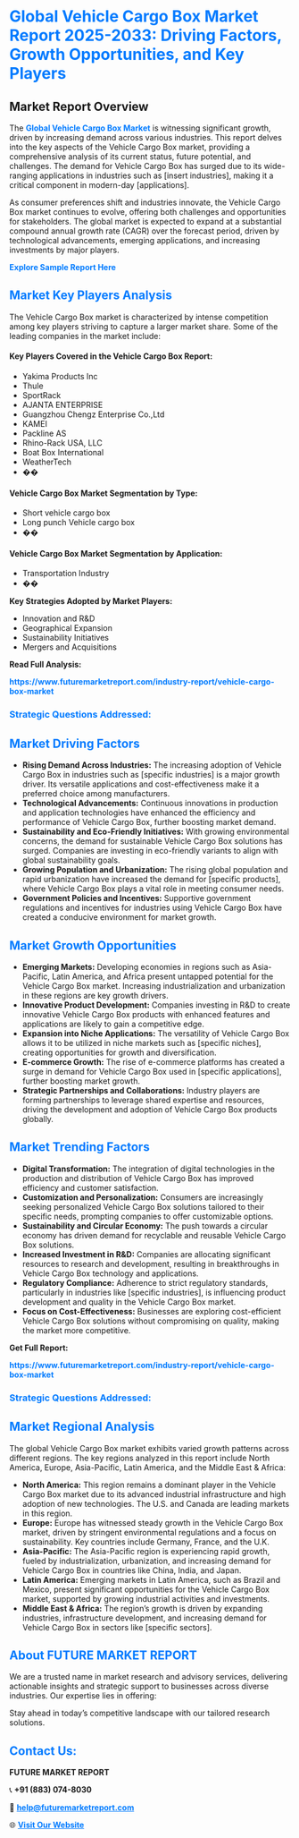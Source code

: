 <h1 style="color: #007BFF;">Global Vehicle Cargo Box Market Report 2025-2033: Driving Factors, Growth Opportunities, and Key Players</h1>

<section id="overview">
<h2>Market Report Overview</h2>
<p>The <a href="https://www.futuremarketreport.com/industry-report/vehicle-cargo-box-market" style="color: #007BFF; text-decoration: none;"><strong>Global Vehicle Cargo Box Market</strong></a> is witnessing significant growth, driven by increasing demand across various industries. This report delves into the key aspects of the Vehicle Cargo Box market, providing a comprehensive analysis of its current status, future potential, and challenges. The demand for Vehicle Cargo Box has surged due to its wide-ranging applications in industries such as [insert industries], making it a critical component in modern-day [applications].</p>
<p>As consumer preferences shift and industries innovate, the Vehicle Cargo Box market continues to evolve, offering both challenges and opportunities for stakeholders. The global market is expected to expand at a substantial compound annual growth rate (CAGR) over the forecast period, driven by technological advancements, emerging applications, and increasing investments by major players.</p>
</section>

<section id="overview">
<p><a href="https://www.futuremarketreport.com/request-sample/reportId=118225" style="color: #007BFF; text-decoration: none;"><strong>Explore Sample Report Here</strong></a></p>
</section>

<section id="key-players">
<h2 style="color: #007BFF;">Market Key Players Analysis</h2>
<p>The Vehicle Cargo Box market is characterized by intense competition among key players striving to capture a larger market share. Some of the leading companies in the market include:</p>
<h4>Key Players Covered in the Vehicle Cargo Box Report:</h4>
<ul><li>Yakima Products Inc</li><li>Thule</li><li>SportRack</li><li>AJANTA ENTERPRISE</li><li>Guangzhou Chengz Enterprise Co.,Ltd</li><li>KAMEI</li><li>Packline AS</li><li>Rhino-Rack USA, LLC</li><li>Boat Box International</li><li>WeatherTech</li><li>��</li></ul>
<h4>Vehicle Cargo Box Market Segmentation by Type:</h4>
<ul><li>Short vehicle cargo box</li><li>Long punch Vehicle cargo box</li><li>��</li></ul>

<h4>Vehicle Cargo Box Market Segmentation by Application:</h4>
<ul><li>Transportation Industry</li><li>��</li></ul>
<p><strong>Key Strategies Adopted by Market Players:</strong></p>
<ul>
<li>Innovation and R&D</li>
<li>Geographical Expansion</li>
<li>Sustainability Initiatives</li>
<li>Mergers and Acquisitions</li>
</ul>
</section>

<section>
<p><strong>Read Full Analysis: </strong></p><a href="https://www.futuremarketreport.com/industry-report/vehicle-cargo-box-market" style="color: #007BFF; text-decoration: none;"><strong>https://www.futuremarketreport.com/industry-report/vehicle-cargo-box-market</strong></a>
<h3 style="color: #007BFF;">Strategic Questions Addressed:</h3>
</section>

<section id="driving-factors">
<h2 style="color: #007BFF;">Market Driving Factors</h2>
<ul>
<li><strong>Rising Demand Across Industries:</strong> The increasing adoption of Vehicle Cargo Box in industries such as [specific industries] is a major growth driver. Its versatile applications and cost-effectiveness make it a preferred choice among manufacturers.</li>
<li><strong>Technological Advancements:</strong> Continuous innovations in production and application technologies have enhanced the efficiency and performance of Vehicle Cargo Box, further boosting market demand.</li>
<li><strong>Sustainability and Eco-Friendly Initiatives:</strong> With growing environmental concerns, the demand for sustainable Vehicle Cargo Box solutions has surged. Companies are investing in eco-friendly variants to align with global sustainability goals.</li>
<li><strong>Growing Population and Urbanization:</strong> The rising global population and rapid urbanization have increased the demand for [specific products], where Vehicle Cargo Box plays a vital role in meeting consumer needs.</li>
<li><strong>Government Policies and Incentives:</strong> Supportive government regulations and incentives for industries using Vehicle Cargo Box have created a conducive environment for market growth.</li>
</ul>
</section>

<section id="growth-opportunities">
<h2 style="color: #007BFF;">Market Growth Opportunities</h2>
<ul>
<li><strong>Emerging Markets:</strong> Developing economies in regions such as Asia-Pacific, Latin America, and Africa present untapped potential for the Vehicle Cargo Box market. Increasing industrialization and urbanization in these regions are key growth drivers.</li>
<li><strong>Innovative Product Development:</strong> Companies investing in R&D to create innovative Vehicle Cargo Box products with enhanced features and applications are likely to gain a competitive edge.</li>
<li><strong>Expansion into Niche Applications:</strong> The versatility of Vehicle Cargo Box allows it to be utilized in niche markets such as [specific niches], creating opportunities for growth and diversification.</li>
<li><strong>E-commerce Growth:</strong> The rise of e-commerce platforms has created a surge in demand for Vehicle Cargo Box used in [specific applications], further boosting market growth.</li>
<li><strong>Strategic Partnerships and Collaborations:</strong> Industry players are forming partnerships to leverage shared expertise and resources, driving the development and adoption of Vehicle Cargo Box products globally.</li>
</ul>
</section>

<section id="trending-factors">
<h2 style="color: #007BFF;">Market Trending Factors</h2>
<ul>
<li><strong>Digital Transformation:</strong> The integration of digital technologies in the production and distribution of Vehicle Cargo Box has improved efficiency and customer satisfaction.</li>
<li><strong>Customization and Personalization:</strong> Consumers are increasingly seeking personalized Vehicle Cargo Box solutions tailored to their specific needs, prompting companies to offer customizable options.</li>
<li><strong>Sustainability and Circular Economy:</strong> The push towards a circular economy has driven demand for recyclable and reusable Vehicle Cargo Box solutions.</li>
<li><strong>Increased Investment in R&D:</strong> Companies are allocating significant resources to research and development, resulting in breakthroughs in Vehicle Cargo Box technology and applications.</li>
<li><strong>Regulatory Compliance:</strong> Adherence to strict regulatory standards, particularly in industries like [specific industries], is influencing product development and quality in the Vehicle Cargo Box market.</li>
<li><strong>Focus on Cost-Effectiveness:</strong> Businesses are exploring cost-efficient Vehicle Cargo Box solutions without compromising on quality, making the market more competitive.</li>
</ul>
</section>

<section>
<p><strong>Get Full Report: </strong></p><a href="https://www.futuremarketreport.com/industry-report/vehicle-cargo-box-market" style="color: #007BFF; text-decoration: none;"><strong>https://www.futuremarketreport.com/industry-report/vehicle-cargo-box-market</strong></a>
<h3 style="color: #007BFF;">Strategic Questions Addressed:</h3>
</section>


<section id="regional-analysis">
<h2 style="color: #007BFF;">Market Regional Analysis</h2>
<p>The global Vehicle Cargo Box market exhibits varied growth patterns across different regions. The key regions analyzed in this report include North America, Europe, Asia-Pacific, Latin America, and the Middle East & Africa:</p>
<ul>
<li><strong>North America:</strong> This region remains a dominant player in the Vehicle Cargo Box market due to its advanced industrial infrastructure and high adoption of new technologies. The U.S. and Canada are leading markets in this region.</li>
<li><strong>Europe:</strong> Europe has witnessed steady growth in the Vehicle Cargo Box market, driven by stringent environmental regulations and a focus on sustainability. Key countries include Germany, France, and the U.K.</li>
<li><strong>Asia-Pacific:</strong> The Asia-Pacific region is experiencing rapid growth, fueled by industrialization, urbanization, and increasing demand for Vehicle Cargo Box in countries like China, India, and Japan.</li>
<li><strong>Latin America:</strong> Emerging markets in Latin America, such as Brazil and Mexico, present significant opportunities for the Vehicle Cargo Box market, supported by growing industrial activities and investments.</li>
<li><strong>Middle East & Africa:</strong> The region’s growth is driven by expanding industries, infrastructure development, and increasing demand for Vehicle Cargo Box in sectors like [specific sectors].</li>
</ul>
</section>

<footer>
<h2 style="color: #007BFF;">About FUTURE MARKET REPORT</h2>
<p>We are a trusted name in market research and advisory services, delivering actionable insights and strategic support to businesses across diverse industries. Our expertise lies in offering:</p>

<p>Stay ahead in today’s competitive landscape with our tailored research solutions.</p>

<h2 style="color: #007BFF;">Contact Us:</h2>
<p><strong>FUTURE MARKET REPORT</strong></p>
<p>📞 <strong>+91 (883) 074-8030</strong></p>
<p>📧 <strong><a href="mailto:help@futuremarketreport.com" style="color: #007BFF;">help@futuremarketreport.com</a></strong></p>
<p>🌐 <strong><a href="https://www.futuremarketreport.com/" style="color: #007BFF;">Visit Our Website</a></strong></p>
</footer>